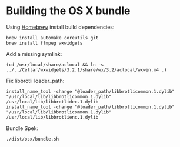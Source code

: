 # Building the OS X bundle

Using [Homebrew](http://brew.sh) install build dependencies:

    brew install automake coreutils git
    brew install ffmpeg wxwidgets

Add a missing symlink:

    (cd /usr/local/share/aclocal && ln -s ../../Cellar/wxwidgets/3.2.1/share/wx/3.2/aclocal/wxwin.m4 .)

Fix libbrotli loader_path:

    install_name_tool -change "@loader_path/libbrotlicommon.1.dylib" "/usr/local/lib/libbrotlicommon.1.dylib" /usr/local/lib/libbrotlidec.1.dylib
    install_name_tool -change "@loader_path/libbrotlicommon.1.dylib" "/usr/local/lib/libbrotlicommon.1.dylib" /usr/local/lib/libbrotlienc.1.dylib

Bundle Spek:

    ./dist/osx/bundle.sh

